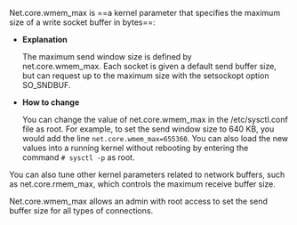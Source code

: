 
Net.core.wmem_max is ==a kernel parameter that specifies the maximum size of a write socket buffer in bytes==: 

- **Explanation**
    
    The maximum send window size is defined by net.core.wmem_max. Each socket is given a default send buffer size, but can request up to the maximum size with the setsockopt option SO_SNDBUF. 
    
- **How to change**
    
    You can change the value of net.core.wmem_max in the /etc/sysctl.conf file as root. For example, to set the send window size to 640 KB, you would add the line `net.core.wmem_max=655360`. You can also load the new values into a running kernel without rebooting by entering the command `# sysctl -p` as root. 
    

You can also tune other kernel parameters related to network buffers, such as net.core.rmem_max, which controls the maximum receive buffer size.

Net.core.wmem_max allows an admin with root access to set the send buffer size for all types of connections.